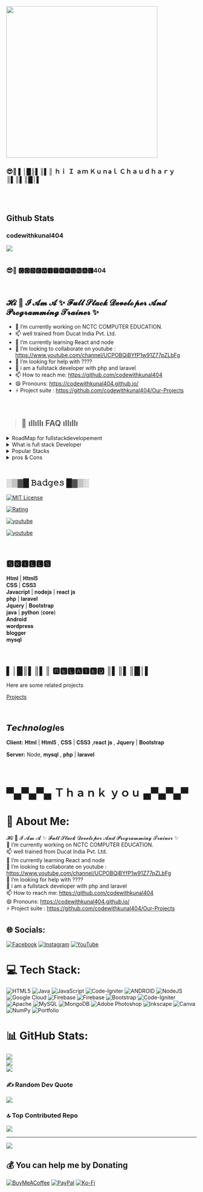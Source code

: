 <img src="https://avatars.githubusercontent.com/u/96905815?s=400&u=553c5881b1c1c05f3243bf2ff49fd054692238b5&v=4" width="400px" > 




### 😎🚀 ▌│█║▌║▌║ ｈｉ Ｉ ａｍ Ｋｕｎaｌ Ｃｈａｕｄｈａｒｙ ║▌║▌║█│▌
<br>
<br/>  


## Github Stats  


### codewithkunal404  
<div align="left"><img src="https://github-readme-stats.vercel.app/api?username=codewithkunal404&show_icons=true&count_private=true&hide_border=true" align="center" /></div>  

<br/>  

### 😎🚀 🅲🅾🅳🅴🆆🅸🆃🅷🅺🆄🅽🅰🅻404
<br>


## 𝓗𝓲 👋 𝓘 𝓐𝓶 𝓐 ✨ 𝓕𝓾𝓵𝓵 𝓢𝓽𝓪𝓬𝓴 𝓓𝓮𝓿𝓮𝓵𝓸𝓹𝓮𝓻 𝓐𝓷𝓭 𝓟𝓻𝓸𝓰𝓻𝓪𝓶𝓶𝓲𝓷𝓰 𝓣𝓻𝓪𝓲𝓷𝓮𝓻 ✨
- 🔭 I’m currently working on NCTC COMPUTER EDUCATION.
- 📫 well trained from Ducat India Pvt. Ltd.
- 🌱 I’m currently learning React and node
- 👯 I’m looking to collaborate on youtube : https://www.youtube.com/channel/UCPOBQjBYfP1w91Z77pZLbFg
- 🤔 I’m looking for help with ????
- 💬 i am a fullstack developer with php and laravel
- 📫 How to reach me: https://github.com/codewithkunal404
- 😄 Pronouns: https://codewithkunal404.github.io/
- ⚡ Project suite : https://github.com/codewithkunal404/Our-Projects


<br>


>## 🤔 ıllıllı FAQ ıllıllı


<details>

<summary>RoadMap for fullstackdevelopement</summary>

### Front End(Client Software)

- HTML
- CSS
- Bootstrap
- W3.CSS
- JavaScript
- ES5
- HTML DOM
- JSON
- XML
- jQuery
- Angular
- React
- Backbone.js
- Ember.js
- Redux
- Storybook
- GraphQL
- Meteor.js
- Grunt
- Gulp
   
### Back End(Server Software)
   
- PHP
- ASP
- C++
- C#
- Java
- Python
- Node.js
- Express.js
- Ruby
- REST
- Go
- SQL
- MongoDB
- Sass
- Less
- Firebase.com

</details>

<details>


<summary>What is full stack Developer</summary>
Full Stack Web Developer
> A full stack web developer is a person who can develop both client and server software.

In addition to mastering HTML and CSS, he/she also knows how to:

- Program a browser (like using JavaScript, jQuery, Angular, or Vue)
- Program a server (like using PHP, ASP, Python, or Node)
- Program a database (like using SQL, SQLite, or MongoDB)

</details>

<details>

<summary>Popular Stacks</summary>

- LAMP stack: JavaScript - Linux - Apache - MySQL - PHP
- LEMP stack: JavaScript - Linux - Nginx - MySQL - PHP
- MEAN stack: JavaScript - MongoDB - Express - AngularJS - Node.js
- Django stack: JavaScript - Python - Django - MySQL
- Ruby on Rails: JavaScript - Ruby - SQLite - Rails

</details>

<details>
<summary>pros & Cons</summary>
   
>## Advantages
   
> The advantage of being a full stack web developer is:

- You can master all the techniques involved in a development project
- You can make a prototype very rapidly
- You can provide help to all the team members
- You can reduce the cost of the project
- You can reduce the time used for team communication
- You can switch between front and back end development based on requirements
- You can better understand all aspects of new and upcoming technologies

>## Disadvantages
- The solution chosen can be wrong for the project
- The solution chosen can be dependent on developer skills
- The solution can generate a key person risk
- Being a full stack developer is increasingly complex

</details>

<br>

## ░▒▓█ 𝙱𝚊𝚍𝚐𝚎𝚜 █▓▒░


[![MIT License](https://img.shields.io/badge/License-MIT-green.svg)](https://github.com/codewithkunal404/Our-Projects/blob/main/LICENSE)

[![Rating](https://img.shields.io/amo/stars/dustman)](https://github.com/codewithkunal404)

[![youtube](https://img.shields.io/youtube/channel/views/UCPOBQjBYfP1w91Z77pZLbFg?label=youtube&style=social)](https://www.youtube.com/channel/UCPOBQjBYfP1w91Z77pZLbFg)

[![youtube](https://img.shields.io/powershellgallery/dt/Azure.Storage)](https://github.com/codewithkunal404)

<br>

## 🆂🅺🅸🅻🅻🆂

 𝐇𝐭𝐦𝐥 | 𝐇𝐭𝐦𝐥𝟓 
 <br>
 𝐂𝐒𝐒 | 𝐂𝐒𝐒𝟑
 <br>
 𝐉𝐚𝐯𝐚𝐜𝐫𝐢𝐩𝐭 | 𝐧𝐨𝐝𝐞𝐣𝐬 | 𝐫𝐞𝐚𝐜𝐭 𝐣𝐬 
 <br>
 𝐩𝐡𝐩 | 𝐥𝐚𝐫𝐚𝐯𝐞𝐥 
 <br>
 𝐉𝐪𝐮𝐞𝐫𝐲 | 𝐁𝐨𝐨𝐭𝐬𝐭𝐫𝐚𝐩 
 <br>
 𝐣𝐚𝐯𝐚 | 𝐩𝐲𝐭𝐡𝐨𝐧 (𝐜𝐨𝐫𝐞) 
 <br>
 𝐀𝐧𝐝𝐫𝐨𝐢𝐝 
 <br>
 𝐰𝐨𝐫𝐝𝐩𝐫𝐞𝐬𝐬
 <br>
 𝐛𝐥𝐨𝐠𝐠𝐞𝐫 
 <br>
 𝐦𝐲𝐬𝐪𝐥
 
 <br>
 

## ▌│█║▌║▌║ 🆁🅴🅻🅰🆃🅴🅳 ║▌║▌║█│▌

Here are some related projects

[Projects](https://github.com/codewithkunal404/Our-Projects)

<br>


##  𝙏𝙚𝙘𝙝𝙣𝙤𝙡𝙤𝙜𝙞es

**Client:** 𝐇𝐭𝐦𝐥 | 𝐇𝐭𝐦𝐥𝟓 ,  𝐂𝐒𝐒 | 𝐂𝐒𝐒𝟑 ,𝐫𝐞𝐚𝐜𝐭 𝐣𝐬 , 𝐉𝐪𝐮𝐞𝐫𝐲 | 𝐁𝐨𝐨𝐭𝐬𝐭𝐫𝐚𝐩 

**Server:** Node, 𝐦𝐲𝐬𝐪𝐥 , 𝐩𝐡𝐩 | 𝐥𝐚𝐫𝐚𝐯𝐞𝐥 

<br>

# ▀▄▀▄▀▄ Ｔｈａｎｋ ｙｏｕ ▄▀▄▀▄▀



# 💫 About Me:
 𝓗𝓲 👋 𝓘 𝓐𝓶 𝓐 ✨ 𝓕𝓾𝓵𝓵 𝓢𝓽𝓪𝓬𝓴 𝓓𝓮𝓿𝓮𝓵𝓸𝓹𝓮𝓻 𝓐𝓷𝓭 𝓟𝓻𝓸𝓰𝓻𝓪𝓶𝓶𝓲𝓷𝓰 𝓣𝓻𝓪𝓲𝓷𝓮𝓻 ✨<br>🔭 I’m currently working on NCTC COMPUTER EDUCATION.<br>📫 well trained from Ducat India Pvt. Ltd.<br>🌱 I’m currently learning React and node<br>👯 I’m looking to collaborate on youtube : https://www.youtube.com/channel/UCPOBQjBYfP1w91Z77pZLbFg<br>🤔 I’m looking for help with ????<br>💬 i am a fullstack developer with php and laravel<br>📫 How to reach me: https://github.com/codewithkunal404<br>😄 Pronouns: https://codewithkunal404.github.io/<br>⚡ Project suite : https://github.com/codewithkunal404/Our-Projects


## 🌐 Socials:
[![Facebook](https://img.shields.io/badge/Facebook-%231877F2.svg?logo=Facebook&logoColor=white)](https://facebook.com/https://www.facebook.com/Codewithkunal404/) [![Instagram](https://img.shields.io/badge/Instagram-%23E4405F.svg?logo=Instagram&logoColor=white)](https://instagram.com/https://www.instagram.com/codewithkunal404/) [![YouTube](https://img.shields.io/badge/YouTube-%23FF0000.svg?logo=YouTube&logoColor=white)](https://youtube.com/@https://www.youtube.com/channel/UCPOBQjBYfP1w91Z77pZLbFg) 

# 💻 Tech Stack:
![HTML5](https://img.shields.io/badge/html5-%23E34F26.svg?style=flat&logo=html5&logoColor=white) ![Java](https://img.shields.io/badge/java-%23ED8B00.svg?style=flat&logo=java&logoColor=white) ![JavaScript](https://img.shields.io/badge/javascript-%23323330.svg?style=flat&logo=javascript&logoColor=%23F7DF1E) ![Code-Igniter](https://img.shields.io/badge/CodeIgniter-%23EF4223.svg?style=flat&logo=codeIgniter&logoColor=white) ![ANDROID](https://img.shields.io/badge/android-%2320232a.svg?style=flat&logo=android&logoColor=%a4c639) ![NodeJS](https://img.shields.io/badge/node.js-6DA55F?style=flat&logo=node.js&logoColor=white) ![Google Cloud](https://img.shields.io/badge/Google%20Cloud-%234285F4.svg?style=flat&logo=google-cloud&logoColor=white) ![Firebase](https://img.shields.io/badge/firebase-%23039BE5.svg?style=flat&logo=firebase) ![Firebase](https://img.shields.io/badge/firebase-%23039BE5.svg?style=flat&logo=firebase) ![Bootstrap](https://img.shields.io/badge/bootstrap-%23563D7C.svg?style=flat&logo=bootstrap&logoColor=white) ![Code-Igniter](https://img.shields.io/badge/CodeIgniter-%23EF4223.svg?style=flat&logo=codeIgniter&logoColor=white) ![Apache](https://img.shields.io/badge/apache-%23D42029.svg?style=flat&logo=apache&logoColor=white) ![MySQL](https://img.shields.io/badge/mysql-%2300f.svg?style=flat&logo=mysql&logoColor=white) ![MongoDB](https://img.shields.io/badge/MongoDB-%234ea94b.svg?style=flat&logo=mongodb&logoColor=white) ![Adobe Photoshop](https://img.shields.io/badge/adobephotoshop-%2331A8FF.svg?style=flat&logo=adobephotoshop&logoColor=white) ![Inkscape](https://img.shields.io/badge/Inkscape-e0e0e0?style=flat&logo=inkscape&logoColor=080A13) ![Canva](https://img.shields.io/badge/Canva-%2300C4CC.svg?style=flat&logo=Canva&logoColor=white) ![NumPy](https://img.shields.io/badge/numpy-%23013243.svg?style=flat&logo=numpy&logoColor=white) ![Portfolio](https://img.shields.io/badge/Portfolio-%23000000.svg?style=flat&logo=firefox&logoColor=#FF7139)
# 📊 GitHub Stats:
![](https://github-readme-stats.vercel.app/api?username=codewithkunal404&theme=dark&hide_border=true&include_all_commits=true&count_private=true)<br/>
![](https://github-readme-streak-stats.herokuapp.com/?user=codewithkunal404&theme=dark&hide_border=true)<br/>
![](https://github-readme-stats.vercel.app/api/top-langs/?username=codewithkunal404&theme=dark&hide_border=true&include_all_commits=true&count_private=true&layout=compact)

### ✍️ Random Dev Quote
![](https://quotes-github-readme.vercel.app/api?type=horizontal&theme=tokyonight)

### 🔝 Top Contributed Repo
![](https://github-contributor-stats.vercel.app/api?username=codewithkunal404&limit=5&theme=nord&combine_all_yearly_contributions=true)

---
[![](https://visitcount.itsvg.in/api?id=codewithkunal404&icon=2&color=11)](https://visitcount.itsvg.in)

  ## 💰 You can help me by Donating
  [![BuyMeACoffee](https://img.shields.io/badge/Buy%20Me%20a%20Coffee-ffdd00?style=for-the-badge&logo=buy-me-a-coffee&logoColor=black)](https://buymeacoffee.com/codewithkunal404) [![PayPal](https://img.shields.io/badge/PayPal-00457C?style=for-the-badge&logo=paypal&logoColor=white)](https://paypal.me/codewithkunal404) [![Ko-Fi](https://img.shields.io/badge/Ko--fi-F16061?style=for-the-badge&logo=ko-fi&logoColor=white)](https://ko-fi.com/codewithkunal404) 

  
<!-- Proudly created with GPRM ( https://gprm.itsvg.in ) -->
